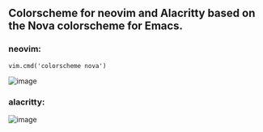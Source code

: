 ## Colorscheme for neovim and Alacritty based on the Nova colorscheme for Emacs.
### neovim:

``` vim.cmd('colorscheme nova') ```

![image](https://github.com/marshamllow95/nova-colorscheme/assets/127486634/5bc69981-7a3b-41a8-927f-d9402dadc01e)

### alacritty:

![image](https://github.com/marshamllow95/nova-colorscheme/assets/127486634/478bdda5-13ec-4232-95c6-83f1073bffcf)
